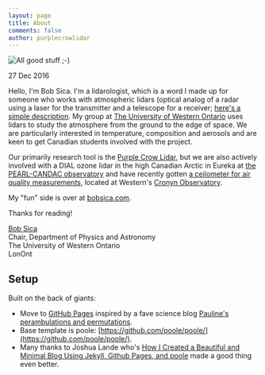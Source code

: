 ```yaml
---
layout: page
title: About
comments: false
author: purplecrowlidar
---
```


![All good stuff ;-)](http://pclblog.bobsica.com/public/FloodCrowSmaller.png)

27 Dec 2016

Hello, I'm Bob Sica. I'm a lidarologist, which is a word I made up for someone who works with atmospheric lidars (optical analog of a radar using a laser for the transmitter and a telescope for a receiver; [here's a simple description](http://pcl.physics.uwo.ca/science/lidarintro/). My group at [The University of Western Ontario](http://www.uwo.ca) uses lidars to study the atmosphere from the ground to the edge of space. We are particularly interested in temperature, composition and aerosols and are keen to get Canadian students involved with the project.

Our primarily research tool is the [Purple Crow Lidar](http://pcl.physics.uwo.ca), but we are also actively involved with a DIAL ozone lidar in the high Canadian Arctic in Eureka at [the PEARL-CANDAC observatory](http://www.candac.ca) and have recently gotten [a ceilometer for air quality measurements](http://lufft.com/en/products/optical-sensors/ceilometer-chm-15k-nimbus-835000/), located at Western's [Cronyn Observatory](http://cronyn.uwo.ca).

My "fun" side is over at [bobsica.com](http://bobsica.com).

Thanks for reading!

[Bob Sica](http://physics.uwo.ca/people/faculty_web_pages/sica.html)
<br>
Chair, Department of Physics and Astronomy
<br>
The University of Western Ontario
<br>
LonOnt

## Setup

Built on the back of giants:

* Move to [GitHub Pages](https://pages.github.com) inspired by a fave science blog [Pauline's perambulations and permutations](http://pbarmby.github.io).
* Base template is poole: [https://github.com/poole/poole/](https://github.com/poole/poole/). 
* Many thanks to Joshua Lande who's [How I Created a Beautiful and Minimal Blog Using Jekyll, Github Pages, and poole](http://joshualande.com/jekyll-github-pages-poole) made a good thing even better.

